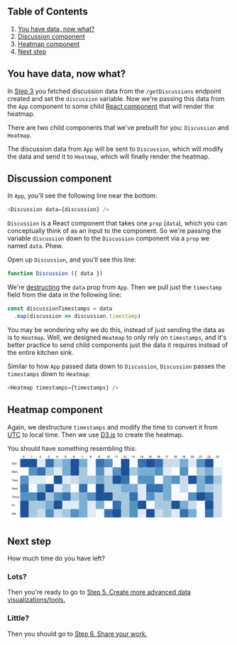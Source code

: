 ## Table of Contents
1. [You have data, now what?](#you-have-data-now-what)
1. [Discussion component](#discussion-component)
1. [Heatmap component](#heatmap-component)
1. [Next step](#next-step)

## You have data, now what?
In [Step 3](3-Make-API-Calls.md) you fetched discussion data from the `/getDiscussions` endpoint created and set the `discussion` variable. Now we're passing this data from the `App` component to some child [React component](https://reactjs.org/docs/components-and-props.html) that will render the heatmap.

There are two child components that we've prebuilt for you: `Discussion` and `Heatmap`.

The discussion data from `App` will be sent to `Discussion`, which will modify the data and send it to `Heatmap`, which will finally render the heatmap.

## Discussion component
In `App`, you'll see the following line near the bottom:

```js
<Discussion data={discussion} />
```

`Discussion` is a React component that takes one `prop` (`data`), which you can conceptually think of as an input to the component. So we're passing the variable `discussion` down to the `Discussion` component via a `prop` we named `data`. Phew.

Open up `Discussion`, and you'll see this line:

```js
function Discussion ({ data })
```

We're [destructing](https://hacks.mozilla.org/2015/05/es6-in-depth-destructuring/) the `data` prop from `App`. Then we pull just the `timestamp` field from the data in the following line:

```js
const discussionTimestamps = data
  .map(discussion => discussion.timestamp)
```

You may be wondering why we do this, instead of just sending the data as is to `Heatmap`. Well, we designed `Heatmap` to only rely on `timestamps`, and it's better practice to send child components just the data it requires instead of the entire kitchen sink.

Similar to how `App` passed data down to `Discussion`, `Discussion` passes the `timestamps` down to `Heatmap`:

```js
<Heatmap timestamps={timestamps} />
```

## Heatmap component
Again, we destructure `timestamps` and modify the time to convert it from [UTC](https://www.timeanddate.com/worldclock/timezone/utc) to local time. Then we use [D3.js](https://d3js.org/) to create the heatmap.

You should have something resembling this:
![heatmap](./_assets/heatmap.png)

## Next step
How much time do you have left?

### Lots?
Then you're ready to go to [Step 5. Create more advanced data visualizations/tools.](5-Create-Advanced-Data-Viz.md)

### Little?
Then you should go to [Step 6. Share your work.](6-Share-Your-Work.md)
